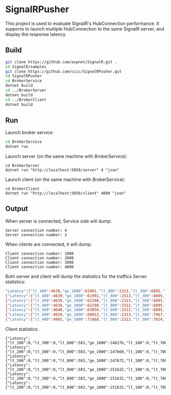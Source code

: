 # SignalRPusher
This project is used to evaluate SignalR's HubConnection performance. It supports to launch multiple HubConnection to the same SignalR server, and display the response latency.

## Build
```bash
git clone https://github.com/aspnet/SignalR.git .
cd SignalR/samples
git clone https://github.com/ccic/SignalRPusher.git
cd SignalRPusher
cd BrokerService
dotnet build
cd ../BrokerServer
dotnet build
cd ../BrokerClient
dotnet build
```
## Run
Launch broker service:
```bash
cd BrokerService
dotnet run
```
Launch server (on the same machine with BrokerService):
```
cd BrokerServer
dotnet run "http://localhost:5050/server" 4 "json"
```
Launch client (on the same machine with BrokerService):
```
cd BrokerClient
dotnet run "http://localhost:5050/client" 4000 "json"
```
## Output
When server is connected, Service side will dump:
```
Server connection number: 4
Server connection number: 2
```
When clients are connected, it will dump:
```
Client connection number: 1000
Client connection number: 2000
Client connection number: 3000
Client connection number: 4000
```
Both server and client will dump the statistics for the traffics
Server statistics:
```bash
"Latency":{"lt_400":4639,"ge_1000":61991,"lt_800":2313,"lt_300":6895,"lt_900":3905,"lt_100":2239,"lt_600":4959,"lt_700":2871,"lt_500":4851,"lt_200":4624},"ReceivedRate":99287,"ReceivedBytesRate":28488,"TotalReceivedBytes":2382888}
{"Latency":{"lt_400":4639,"ge_1000":61991,"lt_800":2313,"lt_300":6895,"lt_900":3905,"lt_100":2239,"lt_600":4959,"lt_700":2871,"lt_500":4851,"lt_200":4624},"ReceivedRate":99287,"ReceivedBytesRate":0,"TotalReceivedBytes":2382888}
{"Latency":{"lt_400":4639,"ge_1000":62298,"lt_800":2313,"lt_300":6895,"lt_900":3905,"lt_100":2239,"lt_600":4959,"lt_700":2871,"lt_500":4851,"lt_200":4624},"ReceivedRate":99594,"ReceivedBytesRate":7368,"TotalReceivedBytes":2390256}
{"Latency":{"lt_400":4639,"ge_1000":62298,"lt_800":2313,"lt_300":6895,"lt_900":3905,"lt_100":2239,"lt_600":4959,"lt_700":2871,"lt_500":4851,"lt_200":4624},"ReceivedRate":99594,"ReceivedBytesRate":0,"TotalReceivedBytes":2390256}
{"Latency":{"lt_400":4640,"ge_1000":63050,"lt_800":2313,"lt_300":6895,"lt_900":3905,"lt_100":2345,"lt_600":4959,"lt_700":2871,"lt_500":4851,"lt_200":4624},"ReceivedRate":100453,"ReceivedBytesRate":20616,"TotalReceivedBytes":2410872}
{"Latency":{"lt_400":4820,"ge_1000":68953,"lt_800":2313,"lt_300":7467,"lt_900":3905,"lt_100":2345,"lt_600":4968,"lt_700":2872,"lt_500":5018,"lt_200":5169},"ReceivedRate":107830,"ReceivedBytesRate":177048,"TotalReceivedBytes":2587920}
{"Latency":{"lt_400":4991,"ge_1000":71668,"lt_800":2313,"lt_300":7824,"lt_900":3905,"lt_100":2468,"lt_600":4972,"lt_700":2873,"lt_500":5020,"lt_200":5975},"ReceivedRate":112009,"ReceivedBytesRate":100296,"TotalReceivedBytes":2688216}

```
Client statistics:
```
{"Latency":{"lt_200":0,"lt_300":0,"lt_800":583,"ge_1000":146276,"lt_100":0,"lt_700":407,"lt_900":622,"lt_500":123,"lt_400":0,"lt_600":261},"ReceivedRate":148272,"ReceivedBytesRate":628544,"TotalReceivedBytes":4744704}
{"Latency":{"lt_200":0,"lt_300":0,"lt_800":583,"ge_1000":147669,"lt_100":0,"lt_700":407,"lt_900":622,"lt_500":123,"lt_400":0,"lt_600":261},"ReceivedRate":149665,"ReceivedBytesRate":44576,"TotalReceivedBytes":4789280}
{"Latency":{"lt_200":0,"lt_300":0,"lt_800":583,"ge_1000":147672,"lt_100":0,"lt_700":407,"lt_900":622,"lt_500":123,"lt_400":0,"lt_600":261},"ReceivedRate":149668,"ReceivedBytesRate":96,"TotalReceivedBytes":4789376}
{"Latency":{"lt_200":0,"lt_300":0,"lt_800":583,"ge_1000":151632,"lt_100":0,"lt_700":407,"lt_900":622,"lt_500":123,"lt_400":0,"lt_600":261},"ReceivedRate":153628,"ReceivedBytesRate":126720,"TotalReceivedBytes":4916096}
{"Latency":{"lt_200":0,"lt_300":0,"lt_800":583,"ge_1000":151632,"lt_100":0,"lt_700":407,"lt_900":622,"lt_500":123,"lt_400":0,"lt_600":261},"ReceivedRate":153628,"ReceivedBytesRate":0,"TotalReceivedBytes":4916096}
{"Latency":{"lt_200":0,"lt_300":0,"lt_800":583,"ge_1000":151632,"lt_100":0,"lt_700":407,"lt_900":622,"lt_500":123,"lt_400":0,"lt_600":261},"ReceivedRate":153628,"ReceivedBytesRate":0,"TotalReceivedBytes":4916096}
```
